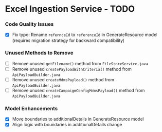 # Excel Ingestion Service - TODO

### Code Quality Issues
- [x] Fix typo: Rename `refernceId` to `referenceId` in GenerateResource model (requires migration strategy for backward compatibility)

### Unused Methods to Remove
- [ ] Remove unused `getFilename()` method from `FileStoreService.java`
- [ ] Remove unused `createPayloadWithCriteria()` method from `ApiPayloadBuilder.java`
- [ ] Remove unused `createMdmsPayload()` method from `ApiPayloadBuilder.java`
- [ ] Remove unused `createCampaignConfigMdmsPayload()` method from `ApiPayloadBuilder.java`

### Model Enhancements
- [x] Move boundaries to additionalDetails in GenerateResource model
- [x] Align logic with boundaries in additionalDetails change